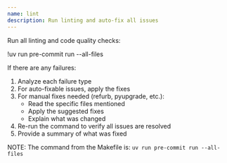 ```yaml
---
name: lint
description: Run linting and auto-fix all issues
---
```


Run all linting and code quality checks:

!uv run pre-commit run --all-files

If there are any failures:
1. Analyze each failure type
2. For auto-fixable issues, apply the fixes
3. For manual fixes needed (refurb, pyupgrade, etc.):
   - Read the specific files mentioned
   - Apply the suggested fixes
   - Explain what was changed
4. Re-run the command to verify all issues are resolved
5. Provide a summary of what was fixed

NOTE: The command from the Makefile is: `uv run pre-commit run --all-files`
